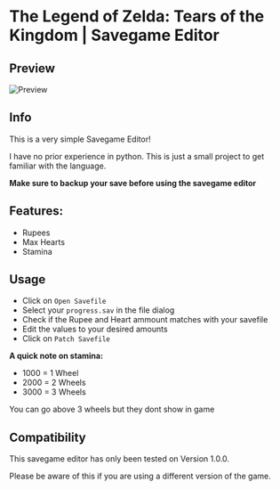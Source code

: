 # The Legend of Zelda: Tears of the Kingdom | Savegame Editor

## Preview

![Preview](https://cdn.discordapp.com/attachments/1104154655518376021/1104155041016844378/image.png)

## Info

This is a very simple Savegame Editor!

I have no prior experience in python. This is just a small project to get familiar with the language.

**Make sure to backup your save before using the savegame editor**

## Features:

- Rupees
- Max Hearts
- Stamina

## Usage

- Click on `Open Savefile`
- Select your `progress.sav` in the file dialog
- Check if the Rupee and Heart ammount matches with your savefile
- Edit the values to your desired amounts
- Click on `Patch Savefile`

**A quick note on stamina:**

- 1000 = 1 Wheel
- 2000 = 2 Wheels
- 3000 = 3 Wheels

You can go above 3 wheels but they dont show in game

## Compatibility

This savegame editor has only been tested on Version 1.0.0.

Please be aware of this if you are using a different version of the game.